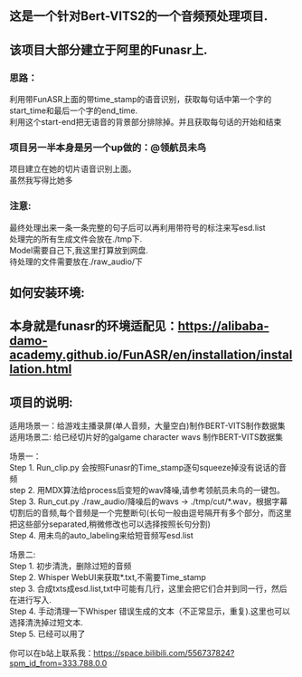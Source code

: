 ## 这是一个针对Bert-VITS2的一个音频预处理项目.

该项目大部分建立于阿里的Funasr上.<br>
---
### 思路：<br>
利用带FunASR上面的带time_stamp的语音识别，获取每句话中第一个字的start_time和最后一个字的end_time.<br>
利用这个start-end把无语音的背景部分排除掉。并且获取每句话的开始和结束<br>

### 项目另一半本身是另一个up做的：@领航员未鸟
项目建立在她的切片语音识别上面。<br>
虽然我写得比她多 <br>
### 注意:

最终处理出来一条一条完整的句子后可以再利用带符号的标注来写esd.list<br>
处理完的所有生成文件会放在./tmp下.<br>
Model需要自己下,我这里打算放到网盘.<br>
待处理的文件需要放在./raw_audio/下<br>

## 如何安装环境:

本身就是funasr的环境适配见：https://alibaba-damo-academy.github.io/FunASR/en/installation/installation.html
---
## 项目的说明:
适用场景一：给游戏主播录屏(单人音频，大量空白)制作BERT-VITS制作数据集<br>
适用场景二: 给已经切片好的galgame character wavs 制作BERT-VITS数据集<br>

场景一：<br>
Step 1. Run_clip.py 会按照Funasr的Time_stamp逐句squeeze掉没有说话的音频 <br>
step 2. 用MDX算法给process后变短的wav降噪,请参考领航员未鸟的一键包。
Step 3. Run_cut.py  ./raw_audio/降噪后的wavs -> ./tmp/cut/*.wav，根据字幕切割后的音频,每个音频是一个完整断句(长句一般由逗号隔开有多个部分，而这里把这些部分separated,稍微修改也可以选择按照长句分割)<br>
Step 4. 用未鸟的auto_labeling来给短音频写esd.list<br>

场景二:<br>
Step 1. 初步清洗，删除过短的音频<br>
Step 2. Whisper WebUI来获取*.txt,不需要Time_stamp<br>
step 3. 合成txts成esd.list,txt中可能有几行，这里会把它们合并到同一行，然后在进行写入.<br>
Step 4. 手动清理一下Whisper 错误生成的文本（不正常显示，重复).这里也可以选择清洗掉过短文本.<br>
Step 5. 已经可以用了<br>


你可以在b站上联系我：https://space.bilibili.com/556737824?spm_id_from=333.788.0.0
